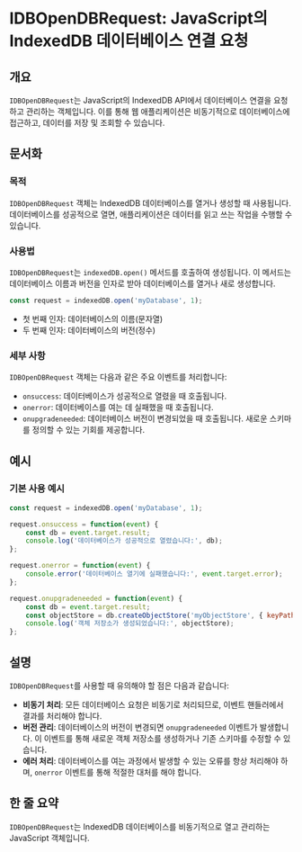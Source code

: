 <!--
Meta Description: # IDBOpenDBRequest: JavaScript의 IndexedDB 데이터베이스 연결 요청 ## 개요 `IDBOpenDBRequest`는 JavaScript의 IndexedDB API에서 데이터베이스 연결을 요청하고 관리하는 객체입니다. 이를 통해 웹 애플리케이...
Meta Keywords: idbopendbrequest, indexeddb, 데이터베이스, 데이터베이스를, event
-->

# IDBOpenDBRequest: JavaScript의 IndexedDB 데이터베이스 연결 요청

## 개요
`IDBOpenDBRequest`는 JavaScript의 IndexedDB API에서 데이터베이스 연결을 요청하고 관리하는 객체입니다. 이를 통해 웹 애플리케이션은 비동기적으로 데이터베이스에 접근하고, 데이터를 저장 및 조회할 수 있습니다.

## 문서화

### 목적
`IDBOpenDBRequest` 객체는 IndexedDB 데이터베이스를 열거나 생성할 때 사용됩니다. 데이터베이스를 성공적으로 열면, 애플리케이션은 데이터를 읽고 쓰는 작업을 수행할 수 있습니다.

### 사용법
`IDBOpenDBRequest`는 `indexedDB.open()` 메서드를 호출하여 생성됩니다. 이 메서드는 데이터베이스 이름과 버전을 인자로 받아 데이터베이스를 열거나 새로 생성합니다.

```javascript
const request = indexedDB.open('myDatabase', 1);
```

- 첫 번째 인자: 데이터베이스의 이름(문자열)
- 두 번째 인자: 데이터베이스의 버전(정수)

### 세부 사항
`IDBOpenDBRequest` 객체는 다음과 같은 주요 이벤트를 처리합니다:
- `onsuccess`: 데이터베이스가 성공적으로 열렸을 때 호출됩니다.
- `onerror`: 데이터베이스를 여는 데 실패했을 때 호출됩니다.
- `onupgradeneeded`: 데이터베이스 버전이 변경되었을 때 호출됩니다. 새로운 스키마를 정의할 수 있는 기회를 제공합니다.

## 예시

### 기본 사용 예시

```javascript
const request = indexedDB.open('myDatabase', 1);

request.onsuccess = function(event) {
    const db = event.target.result;
    console.log('데이터베이스가 성공적으로 열렸습니다:', db);
};

request.onerror = function(event) {
    console.error('데이터베이스 열기에 실패했습니다:', event.target.error);
};

request.onupgradeneeded = function(event) {
    const db = event.target.result;
    const objectStore = db.createObjectStore('myObjectStore', { keyPath: 'id' });
    console.log('객체 저장소가 생성되었습니다:', objectStore);
};
```

## 설명
`IDBOpenDBRequest`를 사용할 때 유의해야 할 점은 다음과 같습니다:

- **비동기 처리**: 모든 데이터베이스 요청은 비동기로 처리되므로, 이벤트 핸들러에서 결과를 처리해야 합니다.
- **버전 관리**: 데이터베이스의 버전이 변경되면 `onupgradeneeded` 이벤트가 발생합니다. 이 이벤트를 통해 새로운 객체 저장소를 생성하거나 기존 스키마를 수정할 수 있습니다.
- **에러 처리**: 데이터베이스를 여는 과정에서 발생할 수 있는 오류를 항상 처리해야 하며, `onerror` 이벤트를 통해 적절한 대처를 해야 합니다.

## 한 줄 요약
`IDBOpenDBRequest`는 IndexedDB 데이터베이스를 비동기적으로 열고 관리하는 JavaScript 객체입니다.